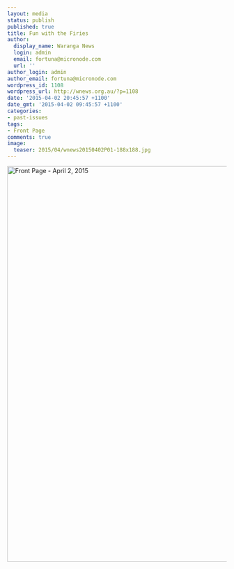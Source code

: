 ```yaml
---
layout: media
status: publish
published: true
title: Fun with the Firies
author:
  display_name: Waranga News
  login: admin
  email: fortuna@micronode.com
  url: ''
author_login: admin
author_email: fortuna@micronode.com
wordpress_id: 1108
wordpress_url: http://wnews.org.au/?p=1108
date: '2015-04-02 20:45:57 +1100'
date_gmt: '2015-04-02 09:45:57 +1100'
categories:
- past-issues
tags:
- Front Page
comments: true
image:
  teaser: 2015/04/wnews20150402P01-188x188.jpg
---
```


<a href="{{ site.url }}/images/2015/04/wnews20150402P01.pdf"><img class="alignnone wp-image-1105 size-full" src="{{ site.url }}/images/2015/04/wnews20150402P01.jpg" alt="Front Page - April 2, 2015" width="624" height="907" /></a>
